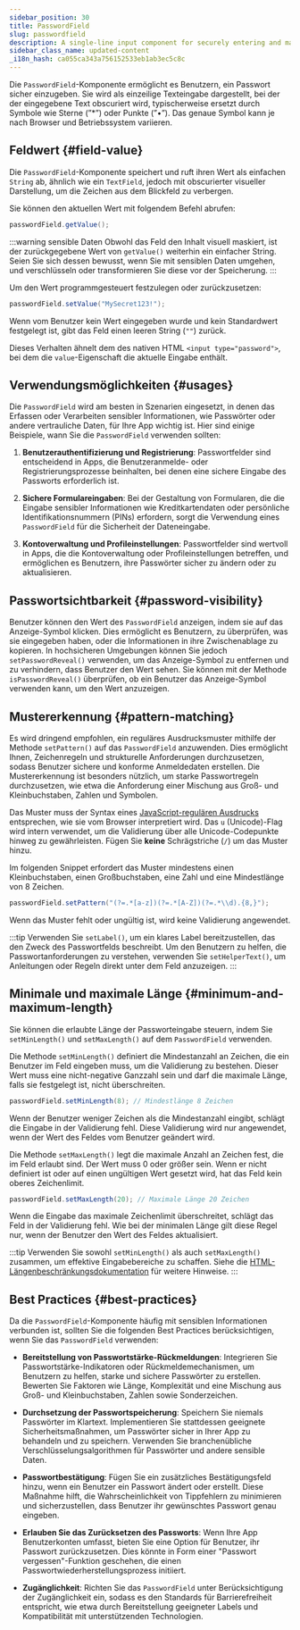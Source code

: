```yaml
---
sidebar_position: 30
title: PasswordField
slug: passwordfield
description: A single-line input component for securely entering and masking password data.
sidebar_class_name: updated-content
_i18n_hash: ca055ca343a756152533eb1ab3ec5c8c
---
```

<DocChip chip='shadow' />
<DocChip chip='name' label="dwc-field" />
<DocChip chip='since' label='23.02' />
<JavadocLink type="foundation" location="com/webforj/component/field/PasswordField" top='true'/>

<ParentLink parent="Field" />

Die `PasswordField`-Komponente ermöglicht es Benutzern, ein Passwort sicher einzugeben. Sie wird als einzeilige Texteingabe dargestellt, bei der der eingegebene Text obscuriert wird, typischerweise ersetzt durch Symbole wie Sterne (”*”) oder Punkte (”•”). Das genaue Symbol kann je nach Browser und Betriebssystem variieren.

<ComponentDemo 
path='/webforj/passwordfield?' 
javaE='https://raw.githubusercontent.com/webforj/webforj-documentation/refs/heads/main/src/main/java/com/webforj/samples/views/fields/passwordfield/PasswordFieldView.java'
/>

## Feldwert {#field-value}

Die `PasswordField`-Komponente speichert und ruft ihren Wert als einfachen `String` ab, ähnlich wie ein `TextField`, jedoch mit obscurierter visueller Darstellung, um die Zeichen aus dem Blickfeld zu verbergen.

Sie können den aktuellen Wert mit folgendem Befehl abrufen:

```java
passwordField.getValue();
```

:::warning sensible Daten
Obwohl das Feld den Inhalt visuell maskiert, ist der zurückgegebene Wert von `getValue()` weiterhin ein einfacher String. Seien Sie sich dessen bewusst, wenn Sie mit sensiblen Daten umgehen, und verschlüsseln oder transformieren Sie diese vor der Speicherung.
:::

Um den Wert programmgesteuert festzulegen oder zurückzusetzen:

```java
passwordField.setValue("MySecret123!");
```

Wenn vom Benutzer kein Wert eingegeben wurde und kein Standardwert festgelegt ist, gibt das Feld einen leeren String (`""`) zurück.

Dieses Verhalten ähnelt dem des nativen HTML `<input type="password">`, bei dem die `value`-Eigenschaft die aktuelle Eingabe enthält.

## Verwendungsmöglichkeiten {#usages}

Die `PasswordField` wird am besten in Szenarien eingesetzt, in denen das Erfassen oder Verarbeiten sensibler Informationen, wie Passwörter oder andere vertrauliche Daten, für Ihre App wichtig ist. Hier sind einige Beispiele, wann Sie die `PasswordField` verwenden sollten:

1. **Benutzerauthentifizierung und Registrierung**: Passwortfelder sind entscheidend in Apps, die Benutzeranmelde- oder Registrierungsprozesse beinhalten, bei denen eine sichere Eingabe des Passworts erforderlich ist.

2. **Sichere Formulareingaben**: Bei der Gestaltung von Formularen, die die Eingabe sensibler Informationen wie Kreditkartendaten oder persönliche Identifikationsnummern (PINs) erfordern, sorgt die Verwendung eines `PasswordField` für die Sicherheit der Dateneingabe.

3. **Kontoverwaltung und Profileinstellungen**: Passwortfelder sind wertvoll in Apps, die die Kontoverwaltung oder Profileinstellungen betreffen, und ermöglichen es Benutzern, ihre Passwörter sicher zu ändern oder zu aktualisieren.

## Passwortsichtbarkeit {#password-visibility}

Benutzer können den Wert des `PasswordField` anzeigen, indem sie auf das Anzeige-Symbol klicken. Dies ermöglicht es Benutzern, zu überprüfen, was sie eingegeben haben, oder die Informationen in ihre Zwischenablage zu kopieren. In hochsicheren Umgebungen können Sie jedoch `setPasswordReveal()` verwenden, um das Anzeige-Symbol zu entfernen und zu verhindern, dass Benutzer den Wert sehen. Sie können mit der Methode `isPasswordReveal()` überprüfen, ob ein Benutzer das Anzeige-Symbol verwenden kann, um den Wert anzuzeigen.

## Mustererkennung {#pattern-matching}

Es wird dringend empfohlen, ein reguläres Ausdrucksmuster mithilfe der Methode `setPattern()` auf das `PasswordField` anzuwenden. Dies ermöglicht Ihnen, Zeichenregeln und strukturelle Anforderungen durchzusetzen, sodass Benutzer sichere und konforme Anmeldedaten erstellen. Die Mustererkennung ist besonders nützlich, um starke Passwortregeln durchzusetzen, wie etwa die Anforderung einer Mischung aus Groß- und Kleinbuchstaben, Zahlen und Symbolen.

Das Muster muss der Syntax eines [JavaScript-regulären Ausdrucks](https://developer.mozilla.org/en-US/docs/Web/JavaScript/Guide/Regular_expressions) entsprechen, wie sie vom Browser interpretiert wird. Das `u` (Unicode)-Flag wird intern verwendet, um die Validierung über alle Unicode-Codepunkte hinweg zu gewährleisten. Fügen Sie **keine** Schrägstriche (`/`) um das Muster hinzu.

Im folgenden Snippet erfordert das Muster mindestens einen Kleinbuchstaben, einen Großbuchstaben, eine Zahl und eine Mindestlänge von 8 Zeichen.

```java
passwordField.setPattern("(?=.*[a-z])(?=.*[A-Z])(?=.*\\d).{8,}");
```

Wenn das Muster fehlt oder ungültig ist, wird keine Validierung angewendet.

:::tip
Verwenden Sie `setLabel()`, um ein klares Label bereitzustellen, das den Zweck des Passwortfelds beschreibt. Um den Benutzern zu helfen, die Passwortanforderungen zu verstehen, verwenden Sie `setHelperText()`, um Anleitungen oder Regeln direkt unter dem Feld anzuzeigen.
:::

## Minimale und maximale Länge {#minimum-and-maximum-length}

Sie können die erlaubte Länge der Passworteingabe steuern, indem Sie `setMinLength()` und `setMaxLength()` auf dem `PasswordField` verwenden.

Die Methode `setMinLength()` definiert die Mindestanzahl an Zeichen, die ein Benutzer im Feld eingeben muss, um die Validierung zu bestehen. Dieser Wert muss eine nicht-negative Ganzzahl sein und darf die maximale Länge, falls sie festgelegt ist, nicht überschreiten.

```java
passwordField.setMinLength(8); // Mindestlänge 8 Zeichen
```

Wenn der Benutzer weniger Zeichen als die Mindestanzahl eingibt, schlägt die Eingabe in der Validierung fehl. Diese Validierung wird nur angewendet, wenn der Wert des Feldes vom Benutzer geändert wird.

Die Methode `setMaxLength()` legt die maximale Anzahl an Zeichen fest, die im Feld erlaubt sind. Der Wert muss 0 oder größer sein. Wenn er nicht definiert ist oder auf einen ungültigen Wert gesetzt wird, hat das Feld kein oberes Zeichenlimit.

```java
passwordField.setMaxLength(20); // Maximale Länge 20 Zeichen
```

Wenn die Eingabe das maximale Zeichenlimit überschreitet, schlägt das Feld in der Validierung fehl. Wie bei der minimalen Länge gilt diese Regel nur, wenn der Benutzer den Wert des Feldes aktualisiert.

:::tip
Verwenden Sie sowohl `setMinLength()` als auch `setMaxLength()` zusammen, um effektive Eingabebereiche zu schaffen. Siehe die [HTML-Längenbeschränkungsdokumentation](https://developer.mozilla.org/en-US/docs/Web/HTML/Element/input#minlength) für weitere Hinweise.
:::

## Best Practices {#best-practices}

Da die `PasswordField`-Komponente häufig mit sensiblen Informationen verbunden ist, sollten Sie die folgenden Best Practices berücksichtigen, wenn Sie das `PasswordField` verwenden:

- **Bereitstellung von Passwortstärke-Rückmeldungen**: Integrieren Sie Passwortstärke-Indikatoren oder Rückmeldemechanismen, um Benutzern zu helfen, starke und sichere Passwörter zu erstellen. Bewerten Sie Faktoren wie Länge, Komplexität und eine Mischung aus Groß- und Kleinbuchstaben, Zahlen sowie Sonderzeichen.

- **Durchsetzung der Passwortspeicherung**: Speichern Sie niemals Passwörter im Klartext. Implementieren Sie stattdessen geeignete Sicherheitsmaßnahmen, um Passwörter sicher in Ihrer App zu behandeln und zu speichern. Verwenden Sie branchenübliche Verschlüsselungsalgorithmen für Passwörter und andere sensible Daten.

- **Passwortbestätigung**: Fügen Sie ein zusätzliches Bestätigungsfeld hinzu, wenn ein Benutzer ein Passwort ändert oder erstellt. Diese Maßnahme hilft, die Wahrscheinlichkeit von Tippfehlern zu minimieren und sicherzustellen, dass Benutzer ihr gewünschtes Passwort genau eingeben.

- **Erlauben Sie das Zurücksetzen des Passworts**: Wenn Ihre App Benutzerkonten umfasst, bieten Sie eine Option für Benutzer, ihr Passwort zurückzusetzen. Dies könnte in Form einer "Passwort vergessen"-Funktion geschehen, die einen Passwortwiederherstellungsprozess initiiert.

- **Zugänglichkeit**: Richten Sie das `PasswordField` unter Berücksichtigung der Zugänglichkeit ein, sodass es den Standards für Barrierefreiheit entspricht, wie etwa durch Bereitstellung geeigneter Labels und Kompatibilität mit unterstützenden Technologien.
